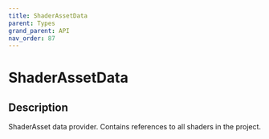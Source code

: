```yaml
---
title: ShaderAssetData
parent: Types
grand_parent: API
nav_order: 87
---
```


# ShaderAssetData

## Description

ShaderAsset data provider. Contains references to all shaders in the project.
